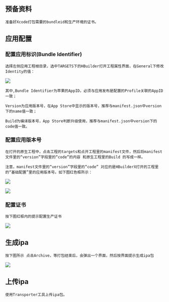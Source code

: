 ## 预备资料
    准备好Xcode打包需要的bundleid和生产环境的证书。

## 应用配置
###  配置应用标识(Bundle Identifier)

    选择左侧应用工程根目录，选中TARGETS下的HBuilder打开工程属性界面，在General下修改Identity的值：
    
![](https://img.cdn.aliyun.dcloud.net.cn/nativedocs/5SDKiOS/PackagingIssue/gongboundleID.png)    

    其中,Bundle Identifier为苹果的AppID，必须与应用发布是配置的Profile关联的AppID一致；

    Version为应用版本号，在App Store中显示的版本号，推荐与manifest.json中version下的name值一致；

    Build为编译版本号，App Store判断升级使用，推荐与manifest.json中version下的code值一致。

###  配置应用版本号
    在打开的原生工程中，点击工程的targets和点开工程里的manifest文件，然后将manifest文件里的“version”字段里的“code”的内容 和原生工程里的Build 的写成一样。
    
    注意，manifest文件里的“version”字段里的“code” 对应的是HBuilderX打开的工程里的“基础配置”里的应用版本号。如下图红色框所示：
![](https://img.cdn.aliyun.dcloud.net.cn/nativedocs/5SDKiOS/PackagingIssue/gongbanbh1.png)

![](https://img.cdn.aliyun.dcloud.net.cn/nativedocs/5SDKiOS/PackagingIssue/gongbanbh2.png)



### 配置证书
	按下图红框内的提示配置生产证书
![](https://img.cdn.aliyun.dcloud.net.cn/nativedocs/5SDKiOS/PackagingIssue/dbfx1.png)

## 生成ipa
	按下图所示 点击Archive，等打包结束后，会弹出一个界面，然后按界面提示生成ipa包
![](https://img.cdn.aliyun.dcloud.net.cn/nativedocs/5SDKiOS/PackagingIssue/dbfx2.png)

## 上传ipa
    使用Transporter工具上传ipa包。
